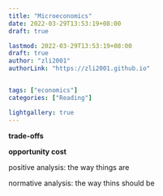 ```yaml
---
title: "Microeconomics"
date: 2022-03-29T13:53:19+08:00
draft: true

lastmod: 2022-03-29T13:53:19+08:00
draft: true
author: "zli2001"
authorLink: "https://zli2001.github.io"


tags: ["economics"]
categories: ["Reading"]

lightgallery: true
---
```

**trade-offs**

**opportunity cost** 

positive analysis: the way things are

normative analysis: the way thins should be
